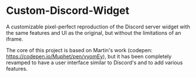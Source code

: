 # Custom-Discord-Widget
A customizable pixel-perfect reproduction of the Discord server widget with the same features and UI as the original, but without the limitations of an iframe.

The core of this project is based on Martin's work (codepen: https://codepen.io/Muphet/pen/vyomEy), but it has been completely revamped to have a user interface similar to Discord's and to add various features.
